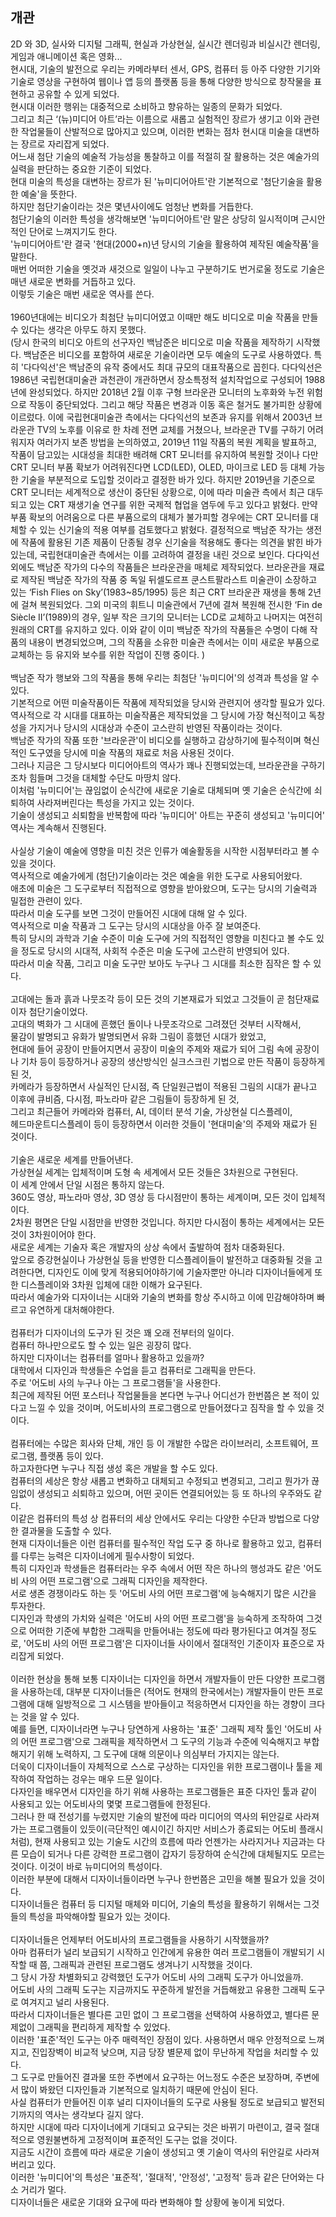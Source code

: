 <h2>개관</h2>
2D 와 3D, 실사와 디지털 그래픽, 현실과 가상현실, 실시간 렌더링과 비실시간 렌더링, 게임과 애니메이션 혹은 영화... <br>
현시대, 기술의 발전으로 우리는 카메라부터 센서, GPS, 컴퓨터 등 아주 다양한 기기와 기술로 영상을 구현하여 웹이나 앱 등의 플랫폼 등을 통해 다양한 방식으로 창작물을 표현하고 공유할 수 있게 되었다. <br> 
현시대 이러한 행위는 대중적으로 소비하고 향유하는 일종의 문화가 되었다. <br>
그리고 최근 ‘(뉴)미디어 아트’라는 이름으로 새롭고 실험적인 장르가 생기고 이와 관련한 작업물들이 산발적으로 많아지고 있으며, 이러한 변화는 점차 현시대 미술을 대변하는 장르로 자리잡게 되었다. <br>
어느새 첨단 기술의 예술적 가능성을 통찰하고 이를 적절히 잘 활용하는 것은 예술가의 실력을 판단하는 중요한 기준이 되었다. <br>
현대 미술의 특성을 대변하는 장르가 된 '뉴미디어아트'란 기본적으로 '첨단기술을 활용한 예술'을 뜻한다. <br>
하지만 첨단기술이라는 것은 몇년사이에도 엄청난 변화를 거듭한다. <br>
첨단기술의 이러한 특성을 생각해보면 '뉴미디어아트'란 말은 상당히 일시적이며 근시안적인 단어로 느껴지기도 한다. <br>
'뉴미디어아트'란 결국 '현대(2000+n)년 당시의 기술을 활용하여 제작된 예술작품'을 말한다. <br>
매번 어떠한 기술을 옛것과 새것으로 일일이 나누고 구분하기도 번거로울 정도로 기술은 매년 새로운 변화를 거듭하고 있다. <br>
이렇듯 기술은 매번 새로운 역사를 쓴다. <br>
<br>
1960년대에는 비디오가 최첨단 뉴미디어였고 이때만 해도 비디오로 미술 작품을 만들 수 있다는 생각은 아무도 하지 못했다. <br>
(당시 한국의 비디오 아트의 선구자인 백남준은 비디오로 미술 작품을 제작하기 시작했다. 백남준은 비디오를 포함하여 새로운 기술이라면 모두 예술의 도구로 사용하였다. 특히 '다다익선'은 백남준의 유작 중에서도 최대 규모의 대표작품으로 꼽힌다. 다다익선은 1986년 국립현대미술관 과천관이 개관하면서 장소특정적 설치작업으로 구성되어 1988년에 완성되었다. 하지만 2018년 2월 이후 구형 브라운관 모니터의 노후화와 누전 위험으로 작동이 중단되었다. 그리고 해당 작품은 변경과 이동 혹은 철거도 불가피한 상황에 이르렀다. 이에 국립현대미술관 측에서는 다다익선의 보존과 유지를 위해서 2003년 브라운관 TV의 노후를 이유로 한 차례 전면 교체를 거쳤으나, 브라운관 TV를 구하기 어려워지자 여러가지 보존 방법을 논의하였고, 2019년 11일 작품의 복원 계획을 발표하고, 작품이 담고있는 시대성을 최대한 배려해 CRT 모니터를 유지하여 복원할 것이나 다만 CRT 모니터 부품 확보가 어려워진다면 LCD(LED), OLED, 마이크로 LED 등 대체 가능한 기술을 부분적으로 도입할 것이라고 결정한 바가 있다. 하지만 2019년을 기준으로 CRT 모니터는 세계적으로 생산이 중단된 상황으로, 이에 따라 미술관 측에서 최근 대두되고 있는 CRT 재생기술 연구를 위한 국제적 협업을 염두에 두고 있다고 밝혔다. 만약 부품 확보의 어려움으로 다른 부품으로의 대체가 불가피할 경우에는 CRT 모니터를 대체할 수 있는 신기술의 적용 여부를 검토했다고 밝혔다. 결정적으로 백남준 작가는 생전에 작품에 활용된 기존 제품이 단종될 경우 신기술을 적용해도 좋다는 의견을 밝힌 바가 있는데, 국립현대미술관 측에서는 이를 고려하여 결정을 내린 것으로 보인다. 다다익선 외에도 백남준 작가의 다수의 작품들은 브라운관을 매체로 제작되었다. 브라운관을 재료로 제작된 백남준 작가의 작품 중 독일 뒤셀도르프 쿤스트팔라스트 미술관이 소장하고 있는 ‘Fish Flies on Sky’(1983~85/1995) 등은 최근 CRT 브라운관 재생을 통해 2년에 걸쳐 복원되었다. 그외 미국의 휘트니 미술관에서 7년에 결쳐 복원해 전시한 ‘Fin de Siècle II’(1989)의 경우, 일부 작은 크기의 모니터는 LCD로 교체하고 나머지는 여전히 원래의 CRT를 유지하고 있다. 이와 같이 이미 백남준 작가의 작품들은 수명이 다해 작품의 내용이 변경되었으며, 그의 작품을 소유한 미술관 측에서는 이미 새로운 부품으로 교체하는 등 유지와 보수를 위한 작업이 진행 중이다. )<br>
<br>
백남준 작가 행보와 그의 작품을 통해 우리는 최첨단 '뉴미디어'의 성격과 특성을 알 수 있다. <br>
기본적으로 어떤 미술작품이든 작품에 제작되었을 당시와 관련지어 생각할 필요가 있다. <br>
역사적으로 각 시대를 대표하는 미술작품은 제작되었을 그 당시에 가장 혁신적이고 독창성을 가지거나 당시의 시대상과 수준이 고스란히 반영된 작품이라는 것이다. <br>
백남준 작가의 작품 또한 '브라운관'이 비디오를 실행하고 감상하기에 필수적이며 혁신적인 도구였을 당시에 미술 작품의 재료로 처음 사용된 것이다. <br>
그러나 지금은 그 당시보다 미디어아트의 역사가 꽤나 진행되었는데, 브라운관을 구하기조차 힘들며 그것을 대체할 수단도 마땅치 않다. <br>
이처럼 '뉴미디어'는 끊임없이 순식간에 새로운 기술로 대체되며 옛 기술은 순식간에 쇠퇴하여 사라져버린다는 특성을 가지고 있는 것이다. <br>
기술이 생성되고 쇠퇴함을 반복함에 따라 '뉴미디어' 아트는 꾸준히 생성되고 '뉴미디어'  역사는 계속해서 진행된다. <br>
<br>
사실상 기술이 예술에 영향을 미친 것은 인류가 예술활동을 시작한 시점부터라고 볼 수 있을 것이다. <br>
역사적으로 예술가에게 (첨단)기술이라는 것은 예술을 위한 도구로 사용되어왔다.  <br>
애초에 미술은 그 도구로부터 직접적으로 영향을 받아왔으며, 도구는 당시의 기술력과 밀접한 관련이 있다. <br>
따라서 미술 도구를 보면 그것이 만들어진 시대에 대해 알 수 있다. <br>
역사적으로 미술 작품과 그 도구는 당시의 시대상을 아주 잘 보여준다. <br>
특히 당시의 과학과 기술 수준이 미술 도구에 거의 직접적인 영향을 미친다고 볼 수도 있을 정도로 당시의 시대적, 사회적 수준은 미술 도구에 고스란히 반영되어 있다. <br>
따라서 미술 작품, 그리고 미술 도구만 보아도 누구나 그 시대를 최소한 짐작은 할 수 있다. <br>
<br>
고대에는 돌과 흙과 나뭇조각 등이 모든 것의 기본재료가 되었고 그것들이 곧 첨단재료이자 첨단기술이었다. <br>
고대의 벽화가 그 시대에 흔했던 돌이나 나뭇조각으로 그려졌던 것부터 시작해서, <br>
물감이 발명되고 유화가 발명되면서 유화 그림이 흥했던 시대가 왔었고, <br>
현대에 들어 공장이 만들어지면서 공장이 미술의 주제와 재료가 되어 그림 속에 공장이나 기차 등이 등장하거나 공장의 생산방식인 실크스크린 기법으로 만든 작품이 등장하게 된 것, <br>
카메라가 등장하면서 사실적인 단시점, 즉 단일원근법이 적용된 그림의 시대가 끝나고 이후에 큐비즘, 다시점, 파노라마 같은 그림들이 등장하게 된 것, <br>
그리고 최근들어 카메라와 컴퓨터, AI, 데이터 분석 기술, 가상현실 디스플레이, <br>
헤드마운트디스플레이 등이 등장하면서 이러한 것들이 '현대미술'의 주제와 재료가 된 것이다. <br>
<br>
기술은 새로운 세계를 만들어낸다. <br>
가상현실 세계는 입체적이며 도형 속 세계에서 모든 것들은 3차원으로 구현된다. <br>
이 세계 안에서 단일 시점은 통하지 않는다. <br>
360도 영상, 파노라마 영상, 3D 영상 등 다시점만이 통하는 세계이며, 모든 것이 입체적이다. <br>
2차원 평면은 단일 시점만을 반영한 것입니다. 하지만 다시점이 통하는 세계에서는 모든 것이 3차원이어야 한다.<br>
새로운 세계는 기술자 혹은 개발자의 상상 속에서 출발하여 점차 대중화된다. <br>
앞으로 증강현실이나 가상현실 등을 반영한 디스플레이들이 발전하고 대중화될 것을 고려한다면, 디자인도 이에 맞게 적용되어야하기에 기술자뿐만 아니라 디자이너들에게 또한 디스플레이와 3차원 입체에 대한 이해가 요구된다. <br>
따라서 예술가와 디자이너는 시대와 기술의 변화를 항상 주시하고 이에 민감해야하며 빠르고 유연하게 대처해야한다. <br>
<br>
컴퓨터가 디자이너의 도구가 된 것은 꽤 오래 전부터의 일이다. <br>
컴퓨터 하나만으로도 할 수 있는 일은 굉장히 많다. <br>
하지만 디자이너는 컴퓨터를 얼마나 활용하고 있을까? <br>
대학에서 디자인과 학생들은 수업을 듣고 컴퓨터로 그래픽을 만든다. <br>
주로 '어도비 사의 누구나 아는 그 프로그램들'을 사용한다. <br>
최근에 제작된 어떤 포스터나 작업물들을 본다면 누구나 어디선가 한번쯤은 본 적이 있다고 느낄 수 있을 것이며, 어도비사의 프로그램으로 만들어졌다고 짐작을 할 수 있을 것이다. <br>
<br>
컴퓨터에는 수많은 회사와 단체, 개인 등 이 개발한 수많은 라이브러리, 소프트웨어, 프로그램, 플랫폼 등이 있다. <br>
하고자한다면 누구나 직접 생성 혹은 개발을 할 수도 있다. <br>
컴퓨터의 세상은 항상 새롭고 변화하고 대체되고 수정되고 변경되고, 그리고 뭔가가 끊임없이 생성되고 쇠퇴하고 있으며, 어떤 곳이든 연결되어있는 등 또 하나의 우주와도 같다. <br> 
이같은 컴퓨터의 특성 상 컴퓨터의 세상 안에서도 우리는 다양한 수단과 방법으로 다양한 결과물을 도출할 수 있다. <br>
현재 디자이너들은 이런 컴퓨터를 필수적인 작업 도구 중 하나로 활용하고 있고, 컴퓨터를 다루는 능력은 디자이너에게 필수사항이 되었다. <br>
특히 디자인과 학생들은 컴퓨터라는 우주 속에서 어떤 작은 하나의 행성과도 같은 '어도비 사의 어떤 프로그램'으로 그래픽 디자인을 제작한다. <br>
서로 생존 경쟁이라도 하는 듯 '어도비 사의 어떤 프로그램'에 능숙해지기  많은 시간을 투자한다. <br>
디자인과 학생의 가치와 실력은 '어도비 사의 어떤 프로그램'을 능숙하게 조작하여 그것으로 어떠한 기준에 부합한 그래픽을 만들어내는 정도에 따라 평가된다고 여겨질 정도로, 
'어도비 사의 어떤 프로그램'은 디자이너들 사이에서 절대적인 기준이자 표준으로 자리잡게 되었다.  <br>
<br>
이러한 현상을 통해 보통 디자이너는 디자인을 하면서 개발자들이 만든 다양한 프로그램을 사용하는데, 대부분 디자이너들은 (적어도 현재의 한국에서는) 개발자들이 만든 프로그램에 대해 일방적으로 그 시스템을 받아들이고 적응하면서 디자인을 하는 경향이 크다는 것을 알 수 있다. <br>
예를 들면, 디자이너라면 누구나 당연하게 사용하는 '표준' 그래픽 제작 툴인 '어도비 사의 어떤 프로그램'으로 그래픽을 제작하면서 그 도구의 기능과 수준에 익숙해지고 부합해지기 위해 노력하지, 그 도구에 대해 의문이나 의심부터 가지지는 않는다. <br>
더욱이 디자이너들이 자체적으로 스스로 구상하는 디자인을 위한 프로그램이나 툴을 제작하여 작업하는 겅우는 매우 드문 일이다. <br>
다자인을 배우면서 디자인을 하기 위해 사용하는 프로그램들은 표준 다자인 툴과 같이 사용되고 있는 어도비사의 몇몇 프로그램들에 한정된다. <br>
그러나 한 때 전성기를 누렸지만 기술의 발전에 따라 미디어의 역사의 뒤안길로 사라져가는 프로그램들이 있듯이(극단적인 예시이긴 하지만 서비스가 종료되는 어도비 플래시처럼), 현재 사용되고 있는 기술도 시간의 흐름에 따라 언젠가는 사라지거나 지금과는 다른 모습이 되거나 다른 강력한 프로그램이 갑자기 등장하여 순식간에 대체될지도 모르는 것이다. 이것이 바로 뉴미디어의 특성이다. <br>
이러한 부분에 대해서 디자이너들이라면 누구나 한번쯤은 고민을 해볼 필요가 있을 것이다. <br>
디자이너들은 컴퓨터 등 디지털 매체와 미디어, 기술의 특성을 활용하기 위해서는 그것들의 특성을 파악해야할 필요가 있는 것이다. <br>
<br>
디자이너들은 언제부터 어도비사의 프로그램들을 사용하기 시작했을까? <br>
아마 컴퓨터가 널리 보급되기 시작하고 인간에게 유용한 여러 프로그램들이 개발되기 시작할 때 쯤, 그래픽과 관련된 프로그램도 생겨나기 시작했을 것이다. <br>
그 당시 가장 차별화되고 강력했던 도구가 어도비 사의 그래픽 도구가 아니었을까. <br>
어도비 사의 그래픽 도구는 지금까지도 꾸준하게 발전을 거듭해왔고 유용한 그래픽 도구로 여겨지고 널리 사용된다. <br>
따라서 디자이너들은 별다른 고민 없이 그 프로그램을 선택하여 사용하였고, 별다른 문제없이 그래픽을 편리하게 제작할 수 있었다. <br>
이러한 '표준'적인 도구는 아주 매력적인 장점이 있다. 사용하면서 매우 안정적으로 느껴지고, 진입장벽이 비교적 낮으며, 지금 당장 별문제 없이 무난하게 작업을 처리할 수 있다. <br>
그 도구로 만들어진 결과물 또한 주변에서 요구하는 어느정도 수준은 보장하며, 주변에서 많이 봐왔던 디자인들과 기본적으로 일치하기 때문에 안심이 된다. <br>
사실 컴퓨터가 만들어진 이후 널리 디자이너들의 도구로 사용될 정도로 보급되고 발전되기까지의 역사는 생각보다 길지 않다. <br>
하지만 시대에 따라 디자이너에게 기대되고 요구되는 것은 바뀌기 마련이고, 결국 절대적으로 영원불변하게 고정적이며 표준적인 도구는 없을 것이다. <br>
지금도 시간이 흐름에 따라 새로운 기술이 생성되고 옛 기술이 역사의 뒤안길로 사라져버리고 있다. <br>
이러한 '뉴미디어'의 특성은 '표준적', '절대적', '안정성', '고정적' 등과 같은 단어와는 다소 거리가 멀다. <br>
디자이너들은 새로운 기대와 요구에 따라 변화해야 할 상황에 놓이게 되었다. <br>
